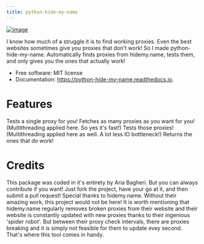 ```yaml
---
title: python-hide-my-name
---
```


[![image](https://img.shields.io/pypi/v/python_hide_my_name.svg)](https://pypi.python.org/pypi/python_hide_my_name)

I know how much of a struggle it is to find working proxies. Even the best websites sometimes give you proxies that don't work! So I made python-hide-my-name.
Automatically finds proxies from hidemy.name, tests them, and only gives you the ones that actually work!

-   Free software: MIT license
-   Documentation: <https://python-hide-my-name.readthedocs.io>.

# Features

Tests a single proxy for you!
Fetches as many proxies as you want for you! (Multithreading applied here. So yes it's fast!)
Tests those proxies! (Multithreading applied here as well. A lot less IO bottleneck!)
Returns the ones that do work!

# Credits

This package was coded in it\'s entirety by Aria Bagheri. But you can always contribute if you want! Just fork the project, have your go at it, and then submit a pull request!
Special thanks to hidemy.name. Without their amazing work, this project would not be here!
It is worth mentioning that hidemy.name regularly removes broken proxies from their website and their website is constantly updated with new proxies thanks to their ingenious 'spider robot'. 
But between their proxy check intervals, there are proxies breaking and it is simply not feasible for them to update evey second. 
That's where this tool comes in handy.
